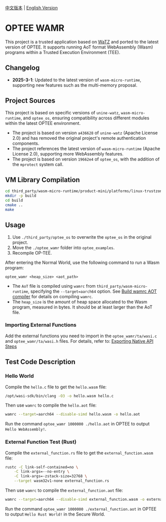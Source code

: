 [中文版本](README_zh.md) | [English Version](README.md)

# OPTEE WAMR

This project is a trusted application based on [WaTZ](https://github.com/JamesMenetrey/unine-watz/tree/main?tab=readme-ov-file) and ported to the latest version of OPTEE. It supports running AoT format WebAssembly (Wasm) programs within a Trusted Execution Environment (TEE).

## Changelog
- **2025-3-1**: Updated to the latest version of `wasm-micro-runtime`, supporting new features such as the multi-memory proposal.

## Project Sources

This project is based on specific versions of `unine-watz`, `wasm-micro-runtime`, and `optee_os`, ensuring compatibility across different modules within the latest OPTEE environment.

- The project is based on version `a436628` of `unine-watz` (Apache License 2.0) and has removed the original project's remote authentication components.
- The project references the latest version of `wasm-micro-runtime` (Apache License 2.0), supporting more WebAssembly features.
- The project is based on version `19662e4` of `optee_os`, with the addition of the `mprotect` system call.

## VM Library Compilation

```bash
cd third_party/wasm-micro-runtime/product-mini/platforms/linux-trustzone
mkdir -p build 
cd build
cmake ..
make
```

## Usage

1. Use `./third_party/optee_os` to overwrite the `optee_os` in the original project.
2. Move the `./optee_wamr` folder into `optee_examples`.
3. Recompile OP-TEE.

After entering the Normal World, use the following command to run a Wasm program:

```
optee_wamr <heap_size> <aot_path>
```

- The `AoT` file is compiled using `wamrc` from `third_party/wasm-micro-runtime`, specifying the `--target=aarch64` option. See [Build wamrc AOT compiler](https://github.com/bytecodealliance/wasm-micro-runtime/blob/main/wamr-compiler/README.md) for details on compiling `wamrc`.
- The `heap_size` is the amount of heap space allocated to the Wasm program, measured in bytes. It should be at least larger than the AoT file.

### Importing External Functions

Add the external functions you need to import in the `optee_wamr/ta/wasi.c` and `optee_wamr/ta/wasi.h` files. For details, refer to: [Exporting Native API Steps](https://wamr.gitbook.io/document/wamr-in-practice/features/export_native_api#exporting-native-api-steps)

## Test Code Description

### Hello World

Compile the `hello.c` file to get the `hello.wasm` file:
```bash
/opt/wasi-sdk/bin/clang -O3 -o hello.wasm hello.c
```

Then use `wamrc` to compile the `hello.aot` file:
```bash
wamrc --target=aarch64 --disable-simd hello.wasm -o hello.aot
```

Run the command `optee_wamr 1000000 ./hello.aot` in OPTEE to output `Hello WebAssembly!`.

### External Function Test (Rust)

Compile the `external_function.rs` file to get the `external_function.wasm` file:
```bash
rustc -C link-self-contained=no \
    -C link-args=--no-entry \
    -C link-args=-zstack-size=32768 \
    --target wasm32v1-none external_function.rs
```

Then use `wamrc` to compile the `external_function.aot` file:
```bash
wamrc --target=aarch64 --disable-simd external_function.wasm -o external_function.aot
```

Run the command `optee_wamr 1000000 ./external_function.aot` in OPTEE to output `Hello Rust World!` in the Secure World.


